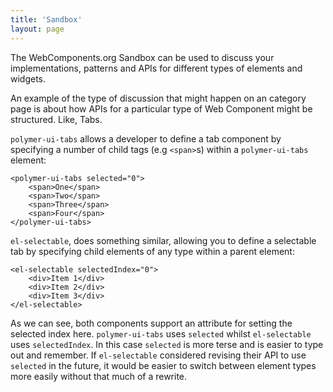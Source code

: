 ```yaml
---
title: 'Sandbox'
layout: page
---
```


The WebComponents.org Sandbox can be used to discuss your implementations,
patterns and APIs for different types of elements and widgets.

An example of the type of discussion that might happen on an category page is about how APIs for a particular type of Web Component might be structured. Like, Tabs.

`polymer-ui-tabs` allows a developer to define a tab component by specifying a number of child tags (e.g `<span>`s) within a `polymer-ui-tabs` element:

```
<polymer-ui-tabs selected="0">
    <span>One</span>
    <span>Two</span>
    <span>Three</span>
    <span>Four</span>
</polymer-ui-tabs>
```

`el-selectable`, does something similar, allowing you to define a selectable tab by specifying child elements of any type within a parent element:

```
<el-selectable selectedIndex="0">
    <div>Item 1</div>
    <div>Item 2</div>
    <div>Item 3</div>
</el-selectable>
```

As we can see, both components support an attribute for setting the selected index here. `polymer-ui-tabs` uses `selected` whilst `el-selectable` uses `selectedIndex`. In this case `selected` is more terse and is easier to type out and remember. If `el-selectable` considered revising their API to use `selected` in the future, it would be easier to switch between element types more easily without that much of a rewrite.
